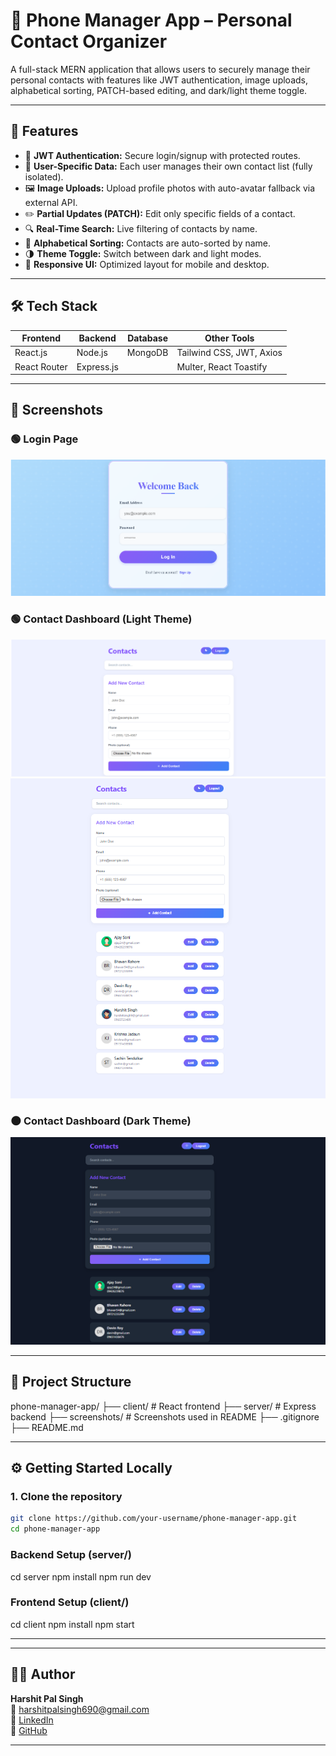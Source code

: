 # 📱 Phone Manager App – Personal Contact Organizer

A full-stack MERN application that allows users to securely manage their personal contacts with features like JWT authentication, image uploads, alphabetical sorting, PATCH-based editing, and dark/light theme toggle.

---

## 🚀 Features

- 🔐 **JWT Authentication:** Secure login/signup with protected routes.
- 👤 **User-Specific Data:** Each user manages their own contact list (fully isolated).
- 🖼️ **Image Uploads:** Upload profile photos with auto-avatar fallback via external API.
- ✏️ **Partial Updates (PATCH):** Edit only specific fields of a contact.
- 🔍 **Real-Time Search:** Live filtering of contacts by name.
- 📇 **Alphabetical Sorting:** Contacts are auto-sorted by name.
- 🌗 **Theme Toggle:** Switch between dark and light modes.
- 📱 **Responsive UI:** Optimized layout for mobile and desktop.

---

## 🛠️ Tech Stack

| Frontend      | Backend       | Database   | Other Tools                      |
|---------------|---------------|------------|----------------------------------|
| React.js      | Node.js       | MongoDB    | Tailwind CSS, JWT, Axios         |
| React Router  | Express.js    |            | Multer, React Toastify           |

---

## 📸 Screenshots

### 🟢 Login Page
![Login Page](./images/Login%20Page.png)

### 🟢 Contact Dashboard (Light Theme)
![Dashboard Light 1](./images/Dashboard%20Light%201.png)
![Dashboard Light 2](./images/Dashboard%20Light%202.png)

### 🌑 Contact Dashboard (Dark Theme)
![Dashboard Dark](./images/Dashboard%20Dark.png)


---

## 📂 Project Structure
phone-manager-app/
├── client/ # React frontend 
├── server/ # Express backend 
├── screenshots/ # Screenshots used in README
├── .gitignore 
├── README.md


---

## ⚙️ Getting Started Locally

### 1. Clone the repository

```bash
git clone https://github.com/your-username/phone-manager-app.git
cd phone-manager-app
```
 ### Backend Setup (server/)
 cd server
npm install
npm run dev
 ### Frontend Setup (client/)
 cd client
npm install
npm start

---
---

## 🙋‍♂️ Author

**Harshit Pal Singh**  
📧 harshitpalsingh690@gmail.com  
🔗 [LinkedIn](https://www.linkedin.com/in/harshit-pal-singh-a9a043250/)  
🔗 [GitHub](https://github.com/Zharshu)

---


